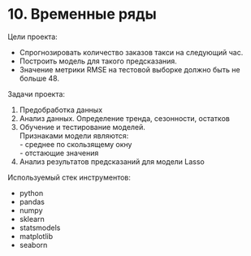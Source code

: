 # 10. Временные ряды

Цели проекта:  

- Спрогнозировать количество заказов такси на следующий час.  
- Построить модель для такого предсказания.  
- Значение метрики RMSE на тестовой выборке должно быть не больше 48.  

Задачи проекта:

1. Предобработка данных  
2. Анализ данных. Определение тренда, сезонности, остатков  
3. Обучение и тестирование моделей.  
    Признаками модели являются:  
        - среднее по скользящему окну  
        - отстающие значения
4. Анализ результатов предсказаний для модели Lasso  

Используемый стек инструментов:

- python
- pandas
- numpy
- sklearn
- statsmodels
- matplotlib
- seaborn
